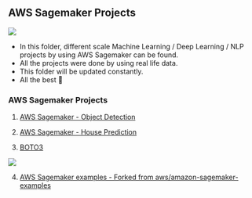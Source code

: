 ## **AWS Sagemaker Projects**

![](https://miro.medium.com/max/800/0*O3gm8pKaPqgKb-oM.png)


- In this folder, different scale Machine Learning / Deep Learning / NLP projects by using AWS Sagemaker can be found.
- All the projects were done by using real life data.
- This folder will be updated constantly.
- All the best 🤘

### AWS Sagemaker Projects

1. [AWS Sagemaker - Object Detection](https://github.com/kb1907/AWS_Sagemaker/blob/main/AWS_Sagemaker_Object_Detection/Sagemaker%20Object%20Detection%20-%20Learner%20Notebook.ipynb)

2. [AWS Sagemaker - House Prediction](https://github.com/kb1907/AWS_Sagemaker/blob/main/AWS_Sagemaker_House_Prediction/AWSSagemaker_House_Prediction.ipynb)

3. [BOTO3](https://github.com/kb1907/AWS_Sagemaker/blob/main/AWS_boto3/boto3_read_S3.ipynb)

![](https://cdn-images-1.medium.com/fit/t/1600/480/1*DwPGGD3TmeBpxklRGsdfMA.png)

4. [AWS Sagemaker examples - Forked from aws/amazon-sagemaker-examples](https://github.com/kb1907/amazon-sagemaker-examples) 
